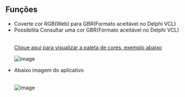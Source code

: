 <h2>Funções</h2>
<ul>
  <li>Coverte cor RGB(Web) para GBR(Formato aceitável no Delphi VCL)</li>
  <li>Possibilita Consultar uma cor GBR(Formato aceitável no Delphi VCL)</li><br>
  

 <a href="https://flatuicolors.com/palette/defo">Clique aqui para visualizar a paleta de cores, exemplo abaixo</a>
 
  ![image](https://github.com/user-attachments/assets/dea1873c-44e8-4a05-99a8-1b3820a5267d)

<li>Abaixo imagem do aplicativo</li><br>

![image](https://github.com/user-attachments/assets/16cc073a-6d7b-4a1b-9d63-fa27a3930b1d)



</ul>
